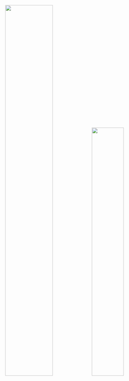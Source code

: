 <img align="" width="55%" src="https://github-readme-stats-fork-alpha.vercel.app/api?username=nemo-shen&hide_title=true&hide_border=true&line_height=22&text_color=33a06f&title_color=33a06f&bg_color=00000000" /><img align="" width="45%" src="https://github-readme-stats-fork-alpha.vercel.app/api/top-langs/?username=nemo-shen&hide_title=true&hide_border=true&layout=compact&bg_color=00000000" />
